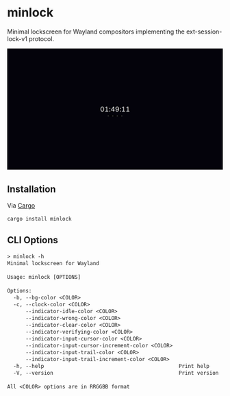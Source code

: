 # minlock

Minimal lockscreen for Wayland compositors implementing the ext-session-lock-v1 protocol.

<img src="Screenshot.png?raw=true"/>

## Installation

Via [Cargo](https://github.com/rust-lang/cargo)

    cargo install minlock

## CLI Options

```shell
> minlock -h
Minimal lockscreen for Wayland

Usage: minlock [OPTIONS]

Options:
  -b, --bg-color <COLOR>                                
  -c, --clock-color <COLOR>                             
      --indicator-idle-color <COLOR>                    
      --indicator-wrong-color <COLOR>                   
      --indicator-clear-color <COLOR>                   
      --indicator-verifying-color <COLOR>               
      --indicator-input-cursor-color <COLOR>            
      --indicator-input-cursor-increment-color <COLOR>  
      --indicator-input-trail-color <COLOR>             
      --indicator-input-trail-increment-color <COLOR>   
  -h, --help                                            Print help
  -V, --version                                         Print version

All <COLOR> options are in RRGGBB format

```